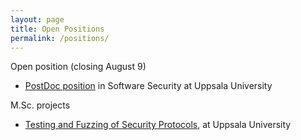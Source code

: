 ```yaml
---
layout: page
title: Open Positions
permalink: /positions/
---
```


Open position (closing August 9)
- [PostDoc position][PostDocPosition] in Software Security at Uppsala University

M.Sc. projects
- [Testing and Fuzzing of Security Protocols][TestingFuzzing], at Uppsala University

[PostDocPosition]: https://www.uu.se/en/about-uu/join-us/details/?positionId=408762
[TestingFuzzing]: http://user.it.uu.se/~bengt/Exjobb/dtls-fuzzing-projects.pdf
